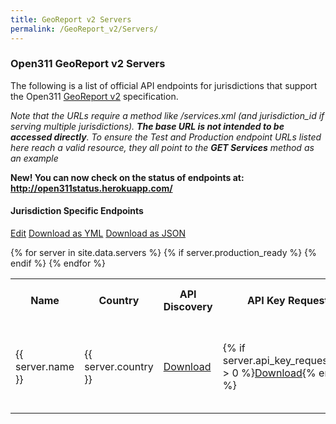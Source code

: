 ```yaml
---
title: GeoReport v2 Servers
permalink: /GeoReport_v2/Servers/
---
```


### Open311 GeoReport v2 Servers

The following is a list of official API endpoints for jurisdictions that support the Open311 [GeoReport v2](/GeoReport_v2 "wikilink") specification.

<span class="text-danger">*Note that the URLs require a method like /services.xml (and jurisdiction_id if serving multiple jurisdictions). **The base URL is not intended to be accessed directly**. To ensure the Test and Production endpoint URLs listed here reach a valid resource, they all point to the **GET Services** method as an example* </span>

**<span class="text-primary">New!</span> You can now check on the status of endpoints at: <http://open311status.herokuapp.com/>**

#### Jurisdiction Specific Endpoints

<a class="btn btn-default edit-button" href="//github.com/{{ site.org_name }}/{{ site.repo_name }}/edit/{{ site.branch }}/data/servers.yml"><span class="glyphicon glyphicon-edit"></span> Edit</a>
<a class="btn btn-default" href="/data/servers.yml"><span class="glyphicon glyphicon-download"></span> Download as YML</a>
<a class="btn btn-default" href="../servers.json"><span class="glyphicon glyphicon-download"></span> Download as JSON</a>

<table class="table table-striped table-bordered">
    <tr>
        <th>Name</th>
        <th>Country</th>                
        <th>API Discovery</th>
        <th>API Key Request</th>
        <th>Documentation</th>
        <th>Production URL Example</th>
        <th>Test URL Example</th>
        <th>Gov Domain</th>
    </tr>
{% for server in site.data.servers %}
    {% if server.production_ready %}
        <tr>
            <td>{{ server.name }}</td>
            <td>{{ server.country }}</td>             
            <td><a href="{{ server.api_discovery }}"><span class="glyphicon glyphicon-cloud-download"></span><span class="sr-only">Download</span></a></td>
            <td>{% if server.api_key_request.size > 0 %}<a href="{{ server.api_key_request }}"><span class="glyphicon glyphicon-cloud-download"></span><span class="sr-only">Download</span></a>{% endif %}</td>
            <td>{% if server.api_documentation.size > 0 %}<a href="{{ server.api_documentation }}"><span class="glyphicon glyphicon-file"></span><span class="sr-only">Download</span></a>{% endif %}</td>
            <td><a href="{{ server.base_url }}/services.xml">Production /services.xml </a></td>
            <td>{% if server.test_url.size > 0 %}<a href="{{ server.test_url }}/services.xml">Test /services.xml</a>{% endif %}</td>
            <td>
                {% if server.gov_domain == true %}<span class="glyphicon glyphicon-ok text-success"></span><span class="sr-only">Yes</span>{% endif %}
                {% if server.gov_domain == false %}<span class="glyphicon glyphicon-remove text-danger"></span><span class="sr-only">No</span>{% endif %}
            </td>
        </tr>
    {% endif %}
{% endfor %}
</table>